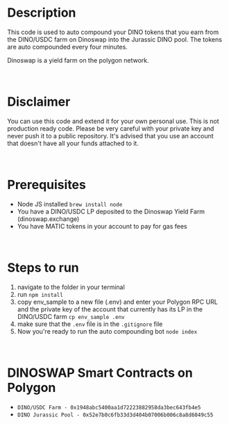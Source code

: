 # Description
This code is used to auto compound your DINO tokens that you earn from the DINO/USDC farm on Dinoswap into the Jurassic DINO pool. The tokens are auto compounded every four minutes.

Dinoswap is a yield farm on the polygon network.


<br>

# Disclaimer
You can use this code and extend it for your own personal use.
This is not production ready code.
Please be very careful with your private key and never push it to a public repository. It's advised that you use an account that doesn't have all your funds attached to it. 

<br>

# Prerequisites
- Node JS installed `brew install node`
- You have a DINO/USDC LP deposited to the Dinoswap Yield Farm (dinoswap.exchange)
- You have MATIC tokens in your account to pay for gas fees 

<br>

# Steps to run
1. navigate to the folder in your terminal
2. run `npm install`
3. copy env_sample to a new file (.env) and enter your Polygon RPC URL and the private key of the account that currently has its LP in the DINO/USDC farm `cp env_sample .env`
4. make sure that the `.env` file is in the `.gitignore` file
5. Now you're ready to run the auto compounding bot `node index`

<br>

# DINOSWAP Smart Contracts on Polygon
- `DINO/USDC Farm - 0x1948abc5400aa1d72223882958da3bec643fb4e5`
- `DINO Jurassic Pool - 0x52e7b0c6fb33d3d404b07006b006c8a8d6049c55`
